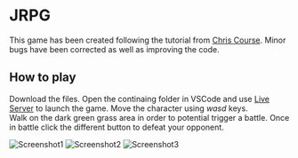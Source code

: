 # JRPG

This game has been created following the tutorial from [Chris Course](https://chriscourses.com/courses/pokemon/videos/introduction). Minor bugs have been corrected as well as improving the code.


## How to play

Download the files. Open the continaing folder in VSCode and use [Live Server](https://marketplace.visualstudio.com/items?itemName=ritwickdey.LiveServer) to launch the game. Move the character using *wasd* keys. \
Walk on the dark green grass area in order to potential trigger a battle. Once in battle click the different button to defeat your opponent.



![Screenshot1](https://user-images.githubusercontent.com/61462365/194864142-8f91df51-7a22-4159-8fe7-a4167b719050.png)
![Screenshot2](https://user-images.githubusercontent.com/61462365/194864154-dd20f35a-4df2-4d5b-b304-2b950c3ed968.png)
![Screenshot3](https://user-images.githubusercontent.com/61462365/194864511-95137012-c32b-42d4-ad79-cf34af783d15.png)

